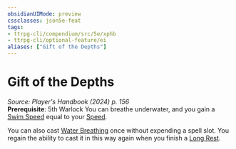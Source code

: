 ```yaml
---
obsidianUIMode: preview
cssclasses: json5e-feat
tags:
- ttrpg-cli/compendium/src/5e/xphb
- ttrpg-cli/optional-feature/ei
aliases: ["Gift of the Depths"]
---
```

# Gift of the Depths
*Source: Player's Handbook (2024) p. 156*  
**Prerequisite**: 5th Warlock
You can breathe underwater, and you gain a [Swim Speed](2-Mechanics/CLI/rules/variant-rules/swim-speed-xphb.md) equal to your [Speed](2-Mechanics/CLI/rules/variant-rules/speed-xphb.md).

You can also cast [Water Breathing](2-Mechanics/CLI/spells/water-breathing-xphb.md) once without expending a spell slot. You regain the ability to cast it in this way again when you finish a [Long Rest](2-Mechanics/CLI/rules/variant-rules/long-rest-xphb.md).